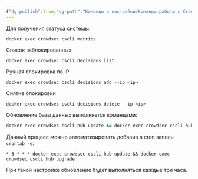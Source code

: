 ```yaml
---
{"dg-publish":true,"dg-path":"Команды и настройки/Команды работы с Crowdsec.md","permalink":"/komandy-i-nastrojki/komandy-raboty-s-crowdsec/","updated":"2024-10-06T23:41:29+03:00"}
---
```


Для получения статуса системы:
```shell
docker exec crowdsec cscli metrics
```

Список заблокированных
```shell
docker exec crowdsec cscli decisions list
```

Ручная блокировка по IP
```shell
docker exec crowdsec cscli decisions add --ip <ip>
```

Снятие блокировки
```shell
docker exec crowdsec cscli decisions delete --ip <ip>
```

Обновление базы данных выполняется командами:
```sh
docker exec crowdsec cscli hub update && docker exec crowdsec cscli hub upgrade
```

Данный процесс можно автоматизировать добавив в cron запись `crontab -e`:
```
* 3 * * * docker exec crowdsec cscli hub update && docker exec crowdsec cscli hub upgrade
```
При такой настройке обновление будет выполняться каждые три часа.
